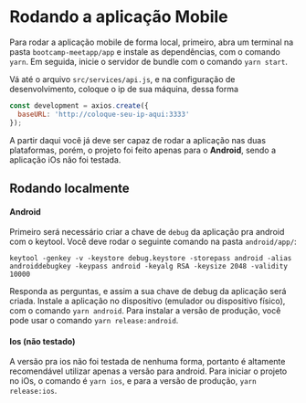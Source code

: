 # Rodando a aplicação Mobile

Para rodar a aplicação mobile de forma local, primeiro, abra um terminal na pasta `bootcamp-meetapp/app` e instale as dependências, com o comando `yarn`. Em seguida, inicie o servidor de bundle com o comando `yarn start`.

Vá até o arquivo `src/services/api.js`, e na configuração de desenvolvimento, coloque o ip de sua máquina, dessa forma

```javascript
const development = axios.create({
  baseURL: 'http://coloque-seu-ip-aqui:3333'
});
```

A partir daqui você já deve ser capaz de rodar a aplicação nas duas plataformas, porém, o projeto foi feito apenas para o **Android**, sendo a aplicação iOs não foi testada.

## Rodando localmente

#### Android

Primeiro será necessário criar a chave de `debug` da aplicação pra android com o keytool.
Você deve rodar o seguinte comando na pasta `android/app/`:

```
keytool -genkey -v -keystore debug.keystore -storepass android -alias androiddebugkey -keypass android -keyalg RSA -keysize 2048 -validity 10000
```

Responda as perguntas, e assim a sua chave de debug da aplicação será criada.
Instale a aplicação no dispositivo (emulador ou dispositivo físico), com o comando `yarn android`.
Para instalar a versão de produção, você pode usar o comando `yarn release:android`.

#### Ios (não testado)

A versão pra ios não foi testada de nenhuma forma, portanto é altamente recomendável utilizar apenas a versão para android.
Para iniciar o projeto no iOs, o comando é `yarn ios`, e para a versão de produção, `yarn release:ios`.

